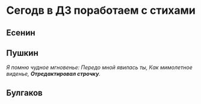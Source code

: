 # Сегодв в ДЗ поработаем с стихами #

## Есенин ##

## Пушкин ##

*Я помню чудное мгновенье:
Передо мной явилась ты,
Как мимолетное виденье,
__Отредактировал строчку__.*

## Булгаков ##
